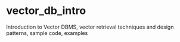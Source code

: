 # vector_db_intro
Introduction to Vector DBMS, vector retrieval techniques and design patterns, sample code, examples
